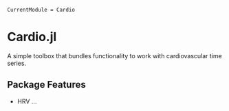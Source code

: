 ```@meta
CurrentModule = Cardio
```

# Cardio.jl
A simple toolbox that bundles functionality to work with cardiovascular time series. 

## Package Features

* HRV ...